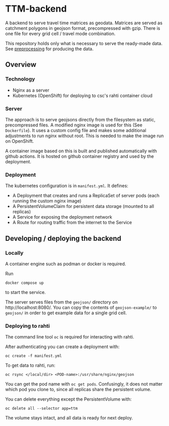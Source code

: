 # TTM-backend
A backend to serve travel time matrices as geodata.
Matrices are served as catchment polygons in geojson format,
precompressed with gzip.
There is one file for every grid cell / travel mode combination.

This repository holds only what is necessary to serve the ready-made data.
See [preprocessing](https://github.com/DigitalGeographyLab/travel-time-matrix-visualisation-preprocessing)
for producing the data.

## Overview
### Technology
- Nginx as a server
- Kubernetes (OpenShift) for deploying to csc's rahti container cloud

### Server
The approach is to serve geojsons directly from the filesystem
as static, precompressed files.
A modified nginx image is used for this (See `Dockerfile`).
It uses a custom config file
and makes some additional adjustments to run nginx without root.
This is needed to make the image run on OpenShift.

A container image based on this is built and published automatically with github actions.
It is hosted on github container registry and used by the deployment.

### Deployment
The kubernetes configuration is in `manifest.yml`.
It defines:
- A Deployment that creates and runs a ReplicaSet of server pods
(each running the custom nginx image)
- A PersistentVolumeClaim for persistent data storage
(mounted to all replicas)
- A Service for exposing the deployment network
- A Route for routing traffic from the internet to the Service

## Developing / deploying the backend
### Locally
A container engine such as podman or docker is required.

Run
```console
docker compose up
```
to start the service.

The server serves files from the `geojson/` directory on http://localhost:8080/.
You can copy the contents of `geojson-example/` to `geojson/`
in order to get example data for a single grid cell.

### Deploying to rahti
The command line tool `oc` is required for interacting with rahti.

After authenticating you can create a deployment with:
```console
oc create -f manifest.yml
```

To get data to rahti, run:
```console
oc rsync </local/dir> <POD-name>:/usr/share/nginx/geojson
```

You can get the pod name with `oc get pods`.
Confusingly, it does not matter which pod you clone to,
since all replicas share the persistent volume.

You can delete everything except the PersistentVolume with:
```console
oc delete all --selector app=ttm
```

The volume stays intact, and all data is ready for next deploy.
